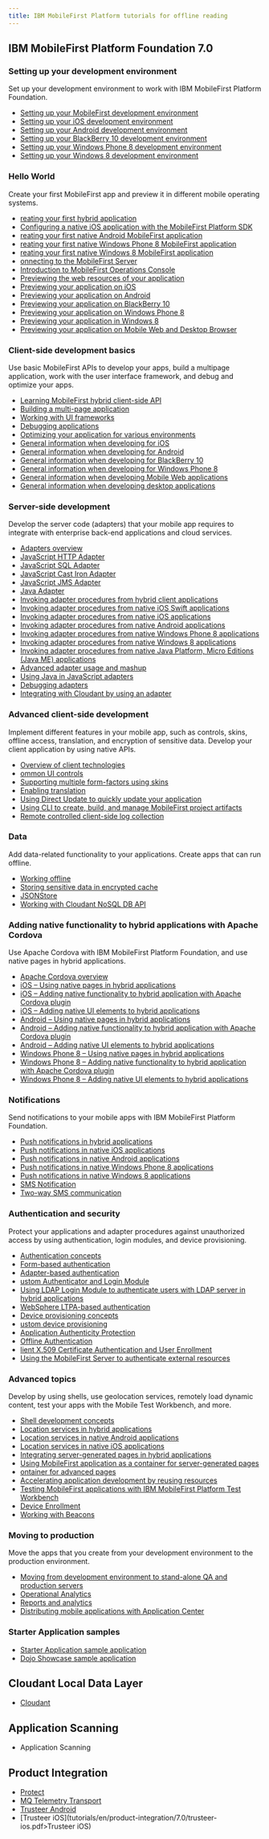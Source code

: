 ```yaml
---
title: IBM MobileFirst Platform tutorials for offline reading
---
```


## IBM MobileFirst Platform Foundation 7.0

### Setting up your development environment
Set up your development environment to work with IBM MobileFirst Platform Foundation.

* [Setting up your MobileFirst development environment](tutorials/en/foundation/7.0/setting-up-your-development-environment/setting-mobilefirst-development-environment.pdf)
* [Setting up your iOS development environment](tutorials/en/foundation/7.0/setting-up-your-development-environment/setting-ios-development-environment.pdf)
* [Setting up your Android development environment](tutorials/en/foundation/7.0/setting-up-your-development-environment/setting-android-development-environment.pdf)
* [Setting up your BlackBerry 10 development environment](tutorials/en/foundation/7.0/setting-up-your-development-environment/setting-blackberry-10-development-environment.pdf)
* [Setting up your Windows Phone 8 development environment](tutorials/en/foundation/7.0/setting-up-your-development-environment/setting-windows-phone-8-development-environment.pdf)
* [Setting up your Windows 8 development environment](tutorials/en/foundation/7.0/setting-up-your-development-environment/setting-windows-phone-8-development-environment.pdf)

### Hello World
Create your first MobileFirst app and preview it in different mobile operating systems.

* [reating your first hybrid application](tutorials/en/foundation/7.0/hello-world/creating-your-first-hybrid-application.pdf)
* [Configuring a native iOS application with the MobileFirst Platform SDK](tutorials/en/foundation/7.0/hello-world/configuring-a-native-ios-with-the-mfp-sdk.pdf)
* [reating your first native Android MobileFirst application](tutorials/en/foundation/7.0/hello-world/creating-first-native-android-mobilefirst-application.pdf)
* [reating your first native Windows Phone 8 MobileFirst application](tutorials/en/foundation/7.0/hello-world/creating-first-native-windows-phone-8-mobilefirst-application.pdf)
* [reating your first native Windows 8 MobileFirst application](tutorials/en/foundation/7.0/hello-world/creating-first-native-windows-8-mobilefirst-application.pdf)
* [onnecting to the MobileFirst Server](tutorials/en/foundation/7.0/hello-world/connecting-to-the-mobilefirst-server.pdf)
* [Introduction to MobileFirst Operations Console](tutorials/en/foundation/7.0/hello-world/mobilefirst-console.pdf)
* [Previewing the web resources of your application](tutorials/en/foundation/7.0/hello-world/previewing-applications-web-resources.pdf)
* [Previewing your application on iOS](tutorials/en/foundation/7.0/hello-world/previewing-application-ios.pdf)
* [Previewing your application on Android](tutorials/en/foundation/7.0/hello-world/previewing-application-android.pdf)
* [Previewing your application on BlackBerry 10](tutorials/en/foundation/7.0/hello-world/previewing-application-blackberry-10)
* [Previewing your application on Windows Phone 8](tutorials/en/foundation/7.0/hello-world/previewing-application-windows-phone-8.pdf)
* [Previewing your application in Windows 8](tutorials/en/foundation/7.0/hello-world/previewing-application-windows-8.pdf)
* [Previewing your application on Mobile Web and Desktop Browser](tutorials/en/foundation/7.0/hello-world/previewing-application-mobile-web-desktop-browser.pdf)

### Client-side development basics
Use basic MobileFirst APIs to develop your apps, build a multipage application, work with the user interface framework, and debug and optimize your apps.

* [Learning MobileFirst hybrid client-side API](tutorials/en/foundation/7.0/client-side-development-basics/learning-mobilefirst-hybrid-client-side-api.pdf)
* [Building a multi-page application](tutorials/en/foundation/7.0/client-side-development-basics/building-multi-page-application.pdf)
* [Working with UI frameworks](tutorials/en/foundation/7.0/client-side-development-basics/working-ui-frameworks.pdf)
* [Debugging applications](tutorials/en/foundation/7.0/client-side-development-basics/debugging-applications.pdf)
* [Optimizing your application for various environments](tutorials/en/foundation/7.0/client-side-development-basics/optimizing-application-various-environments.pdf)
* [General information when developing for iOS](tutorials/en/foundation/7.0/client-side-development-basics/general-information-developing-ios.pdf)
* [General information when developing for Android](tutorials/en/foundation/7.0/client-side-development-basics/general-information-developing-android.pdf)
* [General information when developing for BlackBerry 10](tutorials/en/foundation/7.0/client-side-development-basics/general-information-developing-blackberry-10.pdf)
* [General information when developing for Windows Phone 8](tutorials/en/foundation/7.0/client-side-development-basics/general-information-developing-windows-phone-8.pdf)
* [General information when developing Mobile Web applications](tutorials/en/foundation/7.0/client-side-development-basics/general-information-developing-mobile-web-applications.pdf)
* [General information when developing desktop applications](tutorials/en/foundation/7.0/client-side-development-basics/general-information-developing-desktop-applications.pdf)

### Server-side development
Develop the server code (adapters) that your mobile app requires to integrate with enterprise back-end applications and cloud services.

* [Adapters overview](tutorials/en/foundation/7.0/server-side-development/adapter-framework-overview.pdf)
* [JavaScript HTTP Adapter](tutorials/en/foundation/7.0/server-side-development/js-http-adapter.pdf)
* [JavaScript SQL Adapter](tutorials/en/foundation/7.0/server-side-development/js-sql-adapter.pdf)
* [JavaScript Cast Iron Adapter](tutorials/en/foundation/7.0/server-side-development/js-cast-iron-adapter.pdf)
* [JavaScript JMS Adapter](tutorials/en/foundation/7.0/server-side-development/js-jms-adapter.pdf)
* [Java Adapter](tutorials/en/foundation/7.0/server-side-development/java-adapter.pdf)
* [Invoking adapter procedures from hybrid client applications](tutorials/en/foundation/7.0/server-side-development/invoking-adapter-procedures-hybrid-client-applications.pdf)
* [Invoking adapter procedures from native iOS Swift applications](tutorials/en/foundation/7.0/server-side-development/invoking-adapter-procedures-native-ios-swift-applications.pdf)
* [Invoking adapter procedures from native iOS applications](tutorials/en/foundation/7.0/server-side-development/invoking-adapter-procedures-native-ios-applications.pdf)
* [Invoking adapter procedures from native Android applications](tutorials/en/foundation/7.0/server-side-development/invoking-adapter-procedures-native-android-applications.pdf)
* [Invoking adapter procedures from native Windows Phone 8 applications](tutorials/en/foundation/7.0/server-side-development/invoking-adapter-procedures-native-windows-phone-8-applications.pdf)
* [Invoking adapter procedures from native Windows 8 applications](tutorials/en/foundation/7.0/server-side-development/invoking-adapter-procedures-native-windows-8-applications.pdf)
* [Invoking adapter procedures from native Java Platform, Micro Editions (Java ME) applications](tutorials/en/foundation/7.0/server-side-development/invoking-adapter-procedures-native-java-platform-micro-editions-java-applications.pdf)
* [Advanced adapter usage and mashup](tutorials/en/foundation/7.0/server-side-development/advanced-adapter-usage-mashup.pdf)
* [Using Java in JavaScript adapters](tutorials/en/foundation/7.0/server-side-development/using-java-adapters.pdf)
* [Debugging adapters](tutorials/en/foundation/7.0/server-side-development/debugging-adapters.pdf)
* [Integrating with Cloudant by using an adapter](tutorials/en/foundation/7.0/server-side-development/cloudant.pdf)

### Advanced client-side development
Implement different features in your mobile app, such as controls, skins, offline access, translation, and encryption of sensitive data. Develop your client application by using native APIs.

* [Overview of client technologies](tutorials/en/foundation/7.0/advanced-client-side-development/overview-client-technologies.pdf)
* [ommon UI controls](tutorials/en/foundation/7.0/advanced-client-side-development/common-ui-controls.pdf)
* [Supporting multiple form-factors using skins](tutorials/en/foundation/7.0/advanced-client-side-development/supporting-multiple-form-factors-using-skins.pdf)
* [Enabling translation](tutorials/en/foundation/7.0/advanced-client-side-development/enabling-translation.pdf)
* [Using Direct Update to quickly update your application](tutorials/en/foundation/7.0/advanced-client-side-development/using-direct-update-quickly-update-application.pdf)
* [Using CLI to create, build, and manage MobileFirst project artifacts](tutorials/en/foundation/7.0/advanced-client-side-development/using-cli-create-build-manage-project-artifacts.pdf)
* [Remote controlled client-side log collection](tutorials/en/foundation/7.0/advanced-client-side-development/remote-controlled-client-side-log-collection.pdf)

### Data
Add data-related functionality to your applications. Create apps that can run offline.

* [Working offline](tutorials/en/foundation/7.0/data/working-offline.pdf)
* [Storing sensitive data in encrypted cache](tutorials/en/foundation/7.0/data/storing-sensitive-data-encrypted-cache.pdf)
* [JSONStore](tutorials/en/foundation/7.0/data/jsonstore.pdf)
* [Working with Cloudant NoSQL DB API](tutorials/en/foundation/7.0/data/cloudant-nosql-db-api.pdf)

### Adding native functionality to hybrid applications with Apache Cordova
Use Apache Cordova with IBM MobileFirst Platform Foundation, and use native pages in hybrid applications.

* [Apache Cordova overview](tutorials/en/foundation/7.0/adding-native-functionality/apache-cordova-overview.pdf)
* [iOS – Using native pages in hybrid applications](tutorials/en/foundation/7.0/adding-native-functionality/ios-using-native-pages-hybrid-applications.pdf)
* [iOS – Adding native functionality to hybrid application with Apache Cordova plugin](tutorials/en/foundation/7.0/adding-native-functionality/ios-adding-native-functionality-hybrid-application-apache-cordova-plugin.pdf)
* [iOS – Adding native UI elements to hybrid applications](tutorials/en/foundation/7.0/adding-native-functionality/ios-adding-native-ui-elements-hybrid-applications.pdf)
* [Android – Using native pages in hybrid applications](tutorials/en/foundation/7.0/adding-native-functionality/android-using-native-pages-hybrid-applications.pdf)
* [Android – Adding native functionality to hybrid application with Apache Cordova plugin](tutorials/en/foundation/7.0/adding-native-functionality/android-adding-native-functionality-hybrid-application-apache-cordova-plugin.pdf)
* [Android – Adding native UI elements to hybrid applications](tutorials/en/foundation/7.0/adding-native-functionality/android-adding-native-ui-elements-hybrid-applications.pdf)
* [Windows Phone 8 – Using native pages in hybrid applications](tutorials/en/foundation/7.0/adding-native-functionality/windows-phone-8-using-native-pages-hybrid-applications.pdf)
* [Windows Phone 8 – Adding native functionality to hybrid application with Apache Cordova plugin](tutorials/en/foundation/7.0/adding-native-functionality/windows-phone-8-adding-native-functionality-hybrid-application-apache-cordova-plugin.pdf)
* [Windows Phone 8 – Adding native UI elements to hybrid applications](tutorials/en/foundation/7.0/adding-native-functionality/windows-phone-8-adding-native-functionality-hybrid-application-apache-cordova-plugin.pdf)

### Notifications
Send notifications to your mobile apps with IBM MobileFirst Platform Foundation.

* [Push notifications in hybrid applications](tutorials/en/foundation/7.0/notifications/push-notifications-hybrid-applications.pdf)
* [Push notifications in native iOS applications](tutorials/en/foundation/7.0/notifications/push-notifications-native-ios-applications.pdf)
* [Push notifications in native Android applications](tutorials/en/foundation/7.0/notifications/push-notifications-native-android-applications.pdf)
* [Push notifications in native Windows Phone 8 applications](tutorials/en/foundation/7.0/notifications/push-notifications-native-windows-phone-8-applications.pdf)
* [Push notifications in native Windows 8 applications](tutorials/en/foundation/7.0/notifications/push-notifications-native-windows-8-applications.pdf)
* [SMS Notification](tutorials/en/foundation/7.0/notifications/sms-notifications.pdf)
* [Two-way SMS communication](tutorials/en/foundation/7.0/notifications/two-way-sms-communication.pdf)

### Authentication and security
Protect your applications and adapter procedures against unauthorized access by using authentication, login modules, and device provisioning.

* [Authentication concepts](tutorials/en/foundation/7.0/authentication-security/authentication-concepts.pdf)
* [Form-based authentication](tutorials/en/foundation/7.0/authentication-security/form-based-authentication.pdf)
* [Adapter-based authentication](tutorials/en/foundation/7.0/authentication-security/adapter-based-authentication.pdf)
* [ustom Authenticator and Login Module](tutorials/en/foundation/7.0/authentication-security/custom-authenticator-login-module.pdf)
* [Using LDAP Login Module to authenticate users with LDAP server in hybrid applications](tutorials/en/foundation/7.0/authentication-security/using-ldap-login-module-to-authenticate-users-with-ldap-server-in-hybrid-applications.pdf)
* [WebSphere LTPA-based authentication](tutorials/en/foundation/7.0/authentication-security/websphere-ltpa-based-authentication.pdf)
* [Device provisioning concepts](tutorials/en/foundation/7.0/authentication-security/device-provisioning-concepts.pdf)
* [ustom device provisioning](tutorials/en/foundation/7.0/authentication-security/custom-device-provisioning.pdf)
* [Application Authenticity Protection](tutorials/en/foundation/7.0/authentication-security/application-authenticity-protection.pdf)
* [Offline Authentication](tutorials/en/foundation/7.0/authentication-security/offline-authentication.pdf)
* [lient X.509 Certificate Authentication and User Enrollment](tutorials/en/foundation/7.0/authentication-security/client-x-509-certificate-authentication-user-enrollment.pdf)
* [Using the MobileFirst Server to authenticate external resources](tutorials/en/foundation/7.0/authentication-security/using-mobilefirst-server-authenticate-external-resources.pdf)

### Advanced topics
Develop by using shells, use geolocation services, remotely load dynamic content, test your apps with the Mobile Test Workbench, and more.

* [Shell development concepts](tutorials/en/foundation/7.0/advanced-topics/shell-development-concepts.pdf)
* [Location services in hybrid applications](tutorials/en/foundation/7.0/advanced-topics/location-services-hybrid-applications.pdf)
* [Location services in native Android applications](tutorials/en/foundation/7.0/advanced-topics/location-services-native-android-applications.pdf)
* [Location services in native iOS applications](tutorials/en/foundation/7.0/advanced-topics/location-services-native-ios-applications.pdf)
* [Integrating server-generated pages in hybrid applications](tutorials/en/foundation/7.0/advanced-topics/integrating-server-generated-pages-hybrid-applications.pdf)
* [Using MobileFirst application as a container for server-generated pages](tutorials/en/foundation/7.0/advanced-topics/using-mobilefirst-application-container-server-generated-pages.pdf)
* [ontainer for advanced pages](tutorials/en/foundation/7.0/advanced-topics/container-advanced-pages.pdf)
* [Accelerating application development by reusing resources](tutorials/en/foundation/7.0/advanced-topics/accelerating-application-development-reusing-resources.pdf)
* [Testing MobileFirst applications with IBM MobileFirst Platform Test Workbench](tutorials/en/foundation/7.0/advanced-topics/testing-mobilefirst-platform-applications-mobile-test-workbench.pdf)
* [Device Enrollment](tutorials/en/foundation/7.0/advanced-topics/device-enrollment.pdf)
* [Working with Beacons](tutorials/en/foundation/7.0/advanced-topics/working-with-beacons.pdf)

### Moving to production
Move the apps that you create from your development environment to the production environment.

* [Moving from development environment to stand-alone QA and production servers](tutorials/en/foundation/7.0/moving-production/moving-development-environment-stand-alone-qa-production-servers.pdf)
* [Operational Analytics](tutorials/en/foundation/7.0/moving-production/operational-analytics.pdf)
* [Reports and analytics](tutorials/en/foundation/7.0/moving-production/reports-analytics.pdf)
* [Distributing mobile applications with Application Center](tutorials/en/foundation/7.0/moving-production/distributing-mobile-applications-application-center.pdf)

### Starter Application samples

* [Starter Application sample application](tutorials/en/foundation/7.0/starter-application-sample.pdf)
* [Dojo Showcase sample application](tutorials/en/foundation/7.0/starter-application-sample/running-dojo-based-sample)

## Cloudant Local Data Layer

* [Cloudant](tutorials/en/product-integration/7.0/cloudant.pdf)

## Application Scanning

* [](tutorials/en/application-scanning.pdf)Application Scanning

## Product Integration

* [Protect](tutorials/en/product-integration/7.0/protect.pdf)
* [MQ Telemetry Transport](tutorials/en/product-integration/7.0/mq-telemetry-transport.pdf)
* [Trusteer Android](tutorials/en/product-integration/7.0/trusteer-android.pdf>)
* [Trusteer iOS](tutorials/en/product-integration/7.0/trusteer-ios.pdf>Trusteer iOS)
